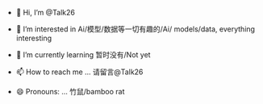 - 👋 Hi, I’m @Talk26
- 👀 I’m interested in        Ai/模型/数据等一切有趣的/Ai/ models/data, everything interesting
- 🌱 I’m currently learning   暂时没有/Not yet
  
- 📫 How to reach me ...     请留言@Talk26
- 😄 Pronouns: ...           竹鼠/bamboo rat
  
<!---
Talk26/Talk26 is a ✨ special ✨ repository because its `README.md` (this file) appears on your GitHub profile.
You can click the Preview link to take a look at your changes.
--->
